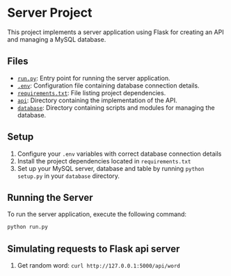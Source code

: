 # Server Project

This project implements a server application using Flask for creating an API and managing a MySQL database.

## Files

- [`run.py`](./run.py): Entry point for running the server application.
- [`.env`](./.env): Configuration file containing database connection details.
- [`requirements.txt`](./requirements.txt): File listing project dependencies.
- [`api`](./api/README.md): Directory containing the implementation of the API.
- [`database`](./database/README.md): Directory containing scripts and modules for managing the database.

## Setup

1. Configure your `.env` variables with correct database connection details
2. Install the project dependencies located in `requirements.txt`
3. Set up your MySQL server, database and table by running `python setup.py` in your `database` directory.

## Running the Server

To run the server application, execute the following command:

```bash
python run.py
```

## Simulating requests to Flask api server

1. Get random word: `curl http://127.0.0.1:5000/api/word`
